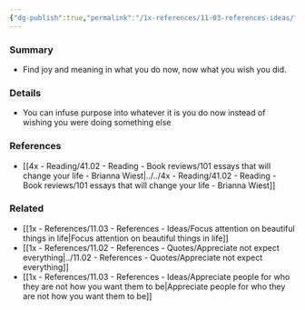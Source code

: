 ```yaml
---
{"dg-publish":true,"permalink":"/1x-references/11-03-references-ideas/find-joy-in-what-you-do-not-in-what-you-wish-you-did/","title":"Find joy in what you do not in what you wish you did"}
---
```



### Summary
- Find joy and meaning in what you do now, now what you wish you did. 

### Details
- You can infuse purpose into whatever it is you do now instead of wishing you were doing something else

### References
- [[4x - Reading/41.02 - Reading - Book reviews/101 essays that will change your life - Brianna Wiest\|../../4x - Reading/41.02 - Reading - Book reviews/101 essays that will change your life - Brianna Wiest]]

### Related
- [[1x - References/11.03 - References - Ideas/Focus attention on beautiful things in life\|Focus attention on beautiful things in life]]
- [[1x - References/11.02 - References - Quotes/Appreciate not expect everything\|../11.02 - References - Quotes/Appreciate not expect everything]]
- [[1x - References/11.03 - References - Ideas/Appreciate people for who they are not how you want them to be\|Appreciate people for who they are not how you want them to be]]